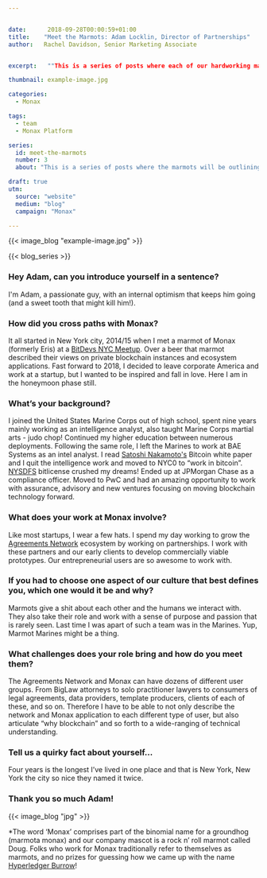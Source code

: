 ```yaml
---


date:      2018-09-28T00:00:59+01:00
title:    "Meet the Marmots: Adam Locklin, Director of Partnerships"
author:   Rachel Davidson, Senior Marketing Associate


excerpt:   ""This is a series of posts where each of our hardworking marmots* have a chance to talk about themselves - what they get up to at Monax and in their wider habitats - so you can understand a bit more about the folks who are bringing the Monax vision to life."

thumbnail: example-image.jpg

categories:
  - Monax

tags:
  - team
  - Monax Platform

series:
  id: meet-the-marmots
  number: 3
  about: "This is a series of posts where the marmots will be outlining how the Monax Platform and the Agreements Network can be used in harmony to create the legal products of the future."

draft: true
utm:
  source: "website"
  medium: "blog"
  campaign: "Monax"

---
```


<!-- In general the filename below should match thumbnail category above -->
{{< image_blog "example-image.jpg" >}}

<!-- if this article is part of a series, related articles will automatically appear here -->
{{< blog_series >}}


### Hey Adam, can you introduce yourself in a sentence?

I'm Adam, a passionate guy, with an internal optimism that keeps him going (and a sweet tooth that might kill him!).

### How did you cross paths with Monax?

It all started in New York city, 2014/15 when I met a marmot of Monax (formerly Eris) at a [BitDevs NYC Meetup](https://www.google.com/url?q=https://www.meetup.com/BitDevsNYC/&sa=D&ust=1537264153239000&usg=AFQjCNG2NzQSYRdHhHxC1UXNwFBxeNmJbQ). Over a beer that marmot described their views on private blockchain instances and ecosystem applications. Fast forward to 2018, I decided to leave corporate America and work at a startup, but I wanted to be inspired and fall in love. Here I am in the honeymoon phase still.

### What’s your background?

I joined the United States Marine Corps out of high school, spent nine years mainly working as an intelligence analyst, also taught Marine Corps martial arts - judo chop! Continued my higher education between numerous deployments. Following the same role, I left the Marines to work at BAE Systems as an intel analyst. I read [Satoshi Nakamoto's](https://bitcoin.org/bitcoin.pdf)     Bitcoin white paper and I quit the intelligence work and moved to NYC0 to “work in bitcoin”. [NYSDFS](https://www.dfs.ny.gov/legal/regulations/bitlicense_reg_framework.htm) bitlicense crushed my dreams! Ended up at JPMorgan Chase as a compliance officer. Moved to PwC and had an amazing opportunity to work with assurance, advisory and new ventures focusing on moving blockchain technology forward.

### What does your work at Monax involve?

Like most startups, I wear a few hats. I spend my day working to grow the [Agreements Network](https://agreements.network) ecosystem by working on partnerships. I work with these partners and our early clients to develop commercially viable prototypes. Our entrepreneurial users are so awesome to work with.

### If you had to choose one aspect of our culture that best defines you, which  one would it be and why?

Marmots give a shit about each other and the humans we interact with. They also take their role and work with a sense of purpose and passion that is rarely seen. Last time I was apart of such a team was in the Marines. Yup, Marmot Marines might be a thing.

### What challenges does your role bring and how do you meet them?

The Agreements Network and Monax can have dozens of different user groups. From BigLaw attorneys to solo practitioner lawyers to consumers of legal agreements, data providers, template producers, clients of each of these, and so on. Therefore I have to be able to not only describe the network and Monax application to each different type of user, but also articulate “why blockchain” and so forth to a wide-ranging of technical understanding.

### Tell us a quirky fact about yourself…

Four years is the longest I’ve lived in one place and that is New York, New York the city so nice they named it twice.

### Thank you so much Adam!
{{< image_blog "jpg" >}}

*The word ‘Monax’ comprises part of the binomial name for a groundhog (marmota monax) and our company mascot is a rock n’ roll marmot called Doug. Folks who work for Monax traditionally refer to themselves as marmots, and no prizes for guessing how we came up with the name [Hyperledger Burrow](https://www.hyperledger.org/projects/hyperledger-burrow)!







